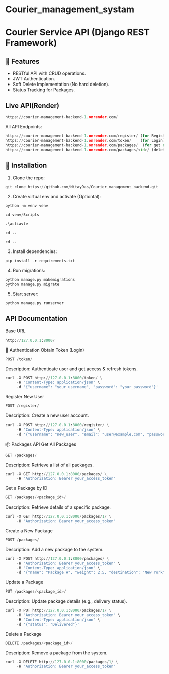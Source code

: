 # Courier_management_systam

# Courier Service API (Django REST Framework)

## 🚀 Features
- RESTful API with CRUD operations.
- JWT Authentication.
- Soft Delete Implementation (No hard deletion).
- Status Tracking for Packages.

## Live API(Render)

```python
https://courier-management-backend-1.onrender.com/
```

All API Endpoints:
```python
https://courier-management-backend-1.onrender.com/register/ (for Registration)
https://courier-management-backend-1.onrender.com/token/    (for Login)
https://courier-management-backend-1.onrender.com/packages/  (for get or create packages.create needs authentication)
https://courier-management-backend-1.onrender.com/packages/<id>/ (delete or update)
```



## 🔧 Installation
1. Clone the repo:
```python
git clone https://github.com/NitayDas/Courier_management_backend.git
```

2. Create virtual env and activate (Optiontal):

```python
python -m venv venv
```
```python
cd venv/Scripts
```
```python
.\actiavte
```
```python
cd ..
```
```python
cd ..
```


3. Install dependencies:
   
```python
pip install -r requirements.txt
```


4. Run migrations:
   
```python
python manage.py makemigrations
python manage.py migrate
```


5. Start server:
   
```python
python manage.py runserver
```

## API Documentation

Base URL

```python
http://127.0.0.1:8000/
```

🔐 Authentication
Obtain Token (Login)

```python
POST /token/
```

Description: Authenticate user and get access & refresh tokens.

```python
curl -X POST http://127.0.0.1:8000/token/ \
     -H "Content-Type: application/json" \
     -d '{"username": "your_username", "password": "your_password"}'
```

Register New User

```python
POST /register/
```

Description: Create a new user account.

```python
curl -X POST http://127.0.0.1:8000/register/ \
     -H "Content-Type: application/json" \
     -d '{"username": "new_user", "email": "user@example.com", "password": "secure_password"}'
```

📦 Packages API
Get All Packages

```python
GET /packages/
```

Description: Retrieve a list of all packages.

```python
curl -X GET http://127.0.0.1:8000/packages/ \
     -H "Authorization: Bearer your_access_token"
```

Get a Package by ID

```python
GET /packages/<package_id>/
```

Description: Retrieve details of a specific package.

```python
curl -X GET http://127.0.0.1:8000/packages/1/ \
     -H "Authorization: Bearer your_access_token"
```

Create a New Package

```python
POST /packages/
```

Description: Add a new package to the system.

```python
curl -X POST http://127.0.0.1:8000/packages/ \
     -H "Authorization: Bearer your_access_token" \
     -H "Content-Type: application/json" \
     -d '{"name": "Package A", "weight": 2.5, "destination": "New York"}'
```

Update a Package

```python
PUT /packages/<package_id>/
```

Description: Update package details (e.g., delivery status).

```python
curl -X PUT http://127.0.0.1:8000/packages/1/ \
     -H "Authorization: Bearer your_access_token" \
     -H "Content-Type: application/json" \
     -d '{"status": "Delivered"}'
```

Delete a Package

```python
DELETE /packages/<package_id>/
```

Description: Remove a package from the system.

```python
curl -X DELETE http://127.0.0.1:8000/packages/1/ \
     -H "Authorization: Bearer your_access_token"
```

